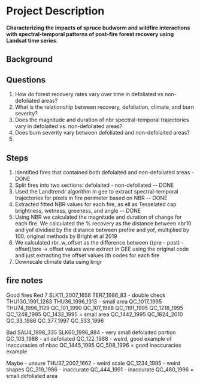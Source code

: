 # Project Description

**Characterizing the impacts of spruce budworm and wildfire interactions with spectral-temporal patterns of post-fire forest recovery using Landsat time series**.

## Background

## Questions

1)  How do forest recovery rates vary over time in defoliated vs non-defoliated areas?
2)  What is the relationship between recovery, defoliation, climate, and burn severity?
3)  Does the magnitude and duration of nbr spectral-temporal trajectories vary in defolaited vs. non-defoliated areas?
4)  Does burn severity vary between defoliated and non-defolaited areas?
5) 

## Steps

1)  identified fires that contained both defolaited and non-defoliated areas - DONE
2)  Split fires into two sections: defolaited - non-defoliated -- DONE
3)  Used the Landtrendr algorithm in gee to extract spectral-temporal trajectories for pixels in fire perimeter based on NBR -- DONE
4)  Extracted fitted NBR values for each fire, as ell as Tesselated cap brightness, wetness, greeness, and angle -- DONE
5)  Using NBR we calculated the magnitude and duration of change for each fire. We calculated the % recovery as the distance between nbr10 and yof dividied by the distance between prefire and yof, multiplied by 100. original methods by Bright et al 2019
6)  We calculated rbr_w_offset as the difference between ((pre - post) - offset)/pre -> offset values were extract in GEE using the original code and just extracting the offset values ith codes for each fire
7) Downscale climate data using krigr


## fire notes
Good fires
Red 7
SLK11_2007_1658	
TER7_1986_83 - double check 
THU130_1991_1263
THU36_1996_1313 - small area
QC_1017_1995
THU74_1996_1129
QC_101_1990
QC_107_1988
QC_1191_1995
QC_1218_1995
QC_1248_1995
QC_1432_1995 = small area
QC_1442_1995
QC_1824_2010
QC_33_1986
QC_377_1997
QC_533_1996


Bad
SAU4_1998_335
SLK60_1996_884 - very small defolaited portion
QC_103_1988 - all defoliated
QC_122_1988 - weird, good example of inaccuracies of nbac
QC_1445_1995
QC_508_1996 = good inaccuracies example

Maybe - unsure
THU37_2007_1662 - weird scale
QC_1234_1995 - weird shapes
QC_319_1986 - inaccurate
QC_444_1991 - inaccurate
QC_480_1996 = small defoliated area

